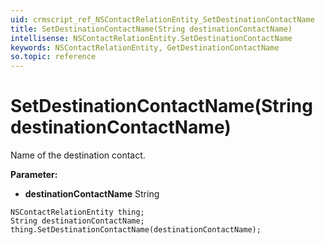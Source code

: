 ```yaml
---
uid: crmscript_ref_NSContactRelationEntity_SetDestinationContactName
title: SetDestinationContactName(String destinationContactName)
intellisense: NSContactRelationEntity.SetDestinationContactName
keywords: NSContactRelationEntity, GetDestinationContactName
so.topic: reference
---
```


# SetDestinationContactName(String destinationContactName)

Name of the destination contact.

**Parameter:** 
 - **destinationContactName** String

```crmscript
NSContactRelationEntity thing;
String destinationContactName;
thing.SetDestinationContactName(destinationContactName);
```

